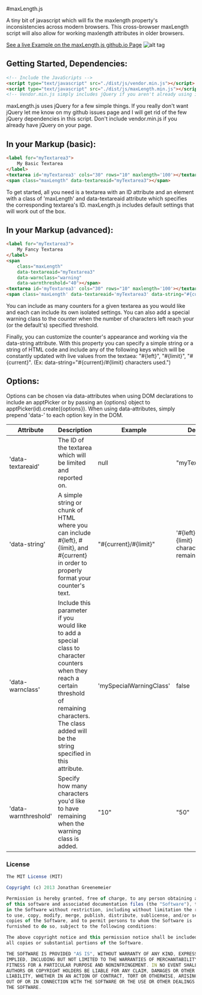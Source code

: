#maxLength.js

A tiny bit of javascript which will fix the maxlength property's inconsistencies across modern browsers.  This cross-browser maxLength script will also allow for working maxlength attributes in older browsers.   

[See a live Example on the maxLength.js github.io Page](http://6eDesign.github.io/maxLength/)
![alt tag](http://6edesign.github.io/maxLength/dist/img/demo/image1.png)

## Getting Started, Dependencies: 
````html
<!-- Include the JavaScripts -->
<script type="text/javascript" src="./dist/js/vendor.min.js"></script>
<script type="text/javascript" src="./dist/js/maxLength.min.js"></script>
<!-- Vendor.min.js simply includes jQuery if you aren't already using it -->
````

maxLength.js uses jQuery for a few simple things.  If you really don't want jQuery let me know on my github issues page and I will get rid of the few jQuery dependencies in this script.  Don't include vendor.min.js if you already have jQuery on your page.

## In your Markup (basic): 
````html
<label for="myTextarea3">
	My Basic Textarea
</label>
<textarea id='myTextarea3' cols="30" rows="10" maxlength='100'></textarea>
<span class="maxLength" data-textareaid="myTextarea3"></span>
````
To get started, all you need is a textarea with an ID attribute and an element with a class of 'maxLength' and data-textareaid attribute which specifies the corresponding textarea's ID. maxLength.js includes default settings that will work out of the box. 

## In your Markup (advanced):
````html
<label for="myTextarea3">
	My Fancy Textarea
</label>
<span 
	class="maxLength"
	data-textareaid="myTextarea3" 
	data-warnclass="warning" 
	data-warnthreshold="40"></span>
<textarea id='myTextarea3' cols="30" rows="10" maxlength='100'></textarea>
<span class='maxLength' data-textareaid='myTextarea3' data-string="#{current}/#{limit}"></span>
````

You can include as many counters for a given textarea as you would like and each can include its own isolated settings. You can also add a special warning class to the counter when the number of characters left reach your (or the default's) specified threshold.  

Finally, you can customize the counter's appearance and working via the data-string attribute.  With this property you can specify a simple string or a string of HTML code and include any of the following keys which will be constantly updated with live values from the textaea: "#{left}", "#{limit}", "#{current}". (Ex: data-string="#{current}/#{limit} characters used.")

## Options: 
Options can be chosen via data-attributes when using DOM declarations to include an apptPicker or by passing an {options} object to apptPicker(id).create({options}). When using data-attributes, simply prepend 'data-' to each option key in the DOM. 

Attribute | Description | Example | Default
--- | --- | --- | ---
'data-textareaid' | The ID of the textarea which will be limited and reported on. | null | "myTextareaID"
'data-string' | A simple string or chunk of HTML where you can include #{left}, #{limit}, and #{current} in order to properly format your counter's text. | "#{current}/#{limit}" | '#{left} of #{limit} characters remaining.'
'data-warnclass' | Include this parameter if you would like to add a special class to character counters when they reach a certain threshold of remaining characters.  The class added will be the string specified in this attribute. | 'mySpecialWarningClass' | false
'data-warnthreshold' | Specify how many characters you'd like to have remaining when the warning class is added. | "10" | "50"


### License
````js
The MIT License (MIT)

Copyright (c) 2013 Jonathan Greenemeier

Permission is hereby granted, free of charge, to any person obtaining a copy
of this software and associated documentation files (the "Software"), to deal
in the Software without restriction, including without limitation the rights
to use, copy, modify, merge, publish, distribute, sublicense, and/or sell
copies of the Software, and to permit persons to whom the Software is
furnished to do so, subject to the following conditions:

The above copyright notice and this permission notice shall be included in
all copies or substantial portions of the Software.

THE SOFTWARE IS PROVIDED "AS IS", WITHOUT WARRANTY OF ANY KIND, EXPRESS OR
IMPLIED, INCLUDING BUT NOT LIMITED TO THE WARRANTIES OF MERCHANTABILITY,
FITNESS FOR A PARTICULAR PURPOSE AND NONINFRINGEMENT. IN NO EVENT SHALL THE
AUTHORS OR COPYRIGHT HOLDERS BE LIABLE FOR ANY CLAIM, DAMAGES OR OTHER
LIABILITY, WHETHER IN AN ACTION OF CONTRACT, TORT OR OTHERWISE, ARISING FROM,
OUT OF OR IN CONNECTION WITH THE SOFTWARE OR THE USE OR OTHER DEALINGS IN
THE SOFTWARE.
````